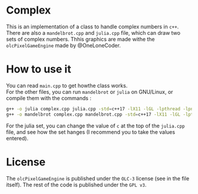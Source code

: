 # Complex

This is an implementation of a class to handle complex numbers in `c++`. \
There are also a `mandelbrot.cpp` and `julia.cpp` file, which can draw two sets of complex numbers. Thhis graphics are made withe the `olcPixelGameEngine` made by @OneLoneCoder.

# How to use it

You can read `main.cpp` to get howthe class works. \
For the other files, you can run `mandelbrot` or `julia` on GNU/Linux, or compile them with the commands :
``` bash
g++ -o julia complex.cpp julia.cpp -std=c++17 -lX11 -lGL -lpthread -lpng -lstdc++fs && ./julia
g++ -o mandelbrot complex.cpp mandelbrot.cpp -std=c++17 -lX11 -lGL -lpthread -lpng -lstdc++fs && ./mandelbrot
```
For the julia set, you can change the value of `c` at the top of the `julia.cpp` file, and see how the set hanges (I recommend you to take the values entered).

# License

The `olcPixelGameEngine` is published under the `OLC-3` license (see in the file itself).
The rest of the code is published under the `GPL v3`.